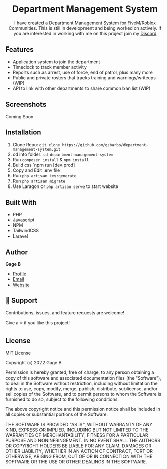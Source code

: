 <h1 align="center">Department Management System</h1>

<p align="center">I have created a Department Management System for FiveM/Roblox Communities. This is still in development and being worked on actively. If you are interested in working with me on this project join my <a href="https://discord.gages.space">Discord</a> </p>

## Features

- Application system to join the department
- Timeclock to track member activity
- Reports such as arrest, use of force, end of patrol, plus many more
- Public and private rosters that tracks training and warnings/writeups (WIP)
- API to link with other departments to share common ban list (WIP)

## Screenshots

Coming Soon

## Installation

1. Clone Repo: `git clone https://github.com/gsbarbo/department-management-system.git`
2. cd into folder: `cd department-management-system`
3. Run `composer install` & `npm install`
4. Build css `npm run [dev|prod]
5. Copy and Edit .env file
6. Run `php artisan key:generate`
7. Run `php artisan migrate`
8. Use Laragon or `php artisan serve` to start website

## Built With

- PHP
- Javascript
- NPM
- TailwindCSS
- Laravel

## Author

**Gage B**

- [Profile](https://github.com/gsbarbo "Gage's Space")
- [Email](mailto:gagesspace@outlook.com?subject=Github "Hi!")
- [Website](https://gages.space "Welcome")

## 🤝 Support

Contributions, issues, and feature requests are welcome!

Give a ⭐️ if you like this project!

## License
MIT License

Copyright (c) 2022 Gage B.

Permission is hereby granted, free of charge, to any person obtaining a copy
of this software and associated documentation files (the "Software"), to deal
in the Software without restriction, including without limitation the rights
to use, copy, modify, merge, publish, distribute, sublicense, and/or sell
copies of the Software, and to permit persons to whom the Software is
furnished to do so, subject to the following conditions:

The above copyright notice and this permission notice shall be included in all
copies or substantial portions of the Software.

THE SOFTWARE IS PROVIDED "AS IS", WITHOUT WARRANTY OF ANY KIND, EXPRESS OR
IMPLIED, INCLUDING BUT NOT LIMITED TO THE WARRANTIES OF MERCHANTABILITY,
FITNESS FOR A PARTICULAR PURPOSE AND NONINFRINGEMENT. IN NO EVENT SHALL THE
AUTHORS OR COPYRIGHT HOLDERS BE LIABLE FOR ANY CLAIM, DAMAGES OR OTHER
LIABILITY, WHETHER IN AN ACTION OF CONTRACT, TORT OR OTHERWISE, ARISING FROM,
OUT OF OR IN CONNECTION WITH THE SOFTWARE OR THE USE OR OTHER DEALINGS IN THE
SOFTWARE.

